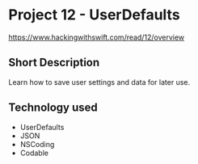 # Project 12 - UserDefaults
https://www.hackingwithswift.com/read/12/overview

## Short Description
Learn how to save user settings and data for later use.

## Technology used
- UserDefaults
- JSON
- NSCoding
- Codable
